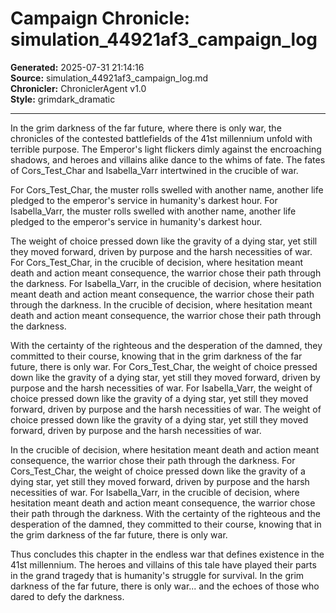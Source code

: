 # Campaign Chronicle: simulation_44921af3_campaign_log

**Generated:** 2025-07-31 21:14:16  
**Source:** simulation_44921af3_campaign_log.md  
**Chronicler:** ChroniclerAgent v1.0  
**Style:** grimdark_dramatic  

---

In the grim darkness of the far future, where there is only war, the chronicles of the contested battlefields of the 41st millennium unfold with terrible purpose. The Emperor's light flickers dimly against the encroaching shadows, and heroes and villains alike dance to the whims of fate. The fates of Cors_Test_Char and Isabella_Varr intertwined in the crucible of war.

For Cors_Test_Char, the muster rolls swelled with another name, another life pledged to the emperor's service in humanity's darkest hour. For Isabella_Varr, the muster rolls swelled with another name, another life pledged to the emperor's service in humanity's darkest hour. 

The weight of choice pressed down like the gravity of a dying star, yet still they moved forward, driven by purpose and the harsh necessities of war. For Cors_Test_Char, in the crucible of decision, where hesitation meant death and action meant consequence, the warrior chose their path through the darkness. For Isabella_Varr, in the crucible of decision, where hesitation meant death and action meant consequence, the warrior chose their path through the darkness. In the crucible of decision, where hesitation meant death and action meant consequence, the warrior chose their path through the darkness. 

With the certainty of the righteous and the desperation of the damned, they committed to their course, knowing that in the grim darkness of the far future, there is only war. For Cors_Test_Char, the weight of choice pressed down like the gravity of a dying star, yet still they moved forward, driven by purpose and the harsh necessities of war. For Isabella_Varr, the weight of choice pressed down like the gravity of a dying star, yet still they moved forward, driven by purpose and the harsh necessities of war. The weight of choice pressed down like the gravity of a dying star, yet still they moved forward, driven by purpose and the harsh necessities of war. 

In the crucible of decision, where hesitation meant death and action meant consequence, the warrior chose their path through the darkness. For Cors_Test_Char, the weight of choice pressed down like the gravity of a dying star, yet still they moved forward, driven by purpose and the harsh necessities of war. For Isabella_Varr, in the crucible of decision, where hesitation meant death and action meant consequence, the warrior chose their path through the darkness. With the certainty of the righteous and the desperation of the damned, they committed to their course, knowing that in the grim darkness of the far future, there is only war.

Thus concludes this chapter in the endless war that defines existence in the 41st millennium. The heroes and villains of this tale have played their parts in the grand tragedy that is humanity's struggle for survival. In the grim darkness of the far future, there is only war... and the echoes of those who dared to defy the darkness.